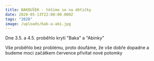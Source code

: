 ```yaml
---
title: BAKOUŠEK - těšíme se na dětičky
date: 2020-05-13T22:00:00.000Z
tags: "2020"
image: /uploads/bak-a-abi.jpg
---
```

<!--StartFragment-->

Dne 3.5. a 4.5. proběhlo krytí "Baka" a "Abinky"

Vše proběhlo bez problému, proto doufáme, že vše dobře dopadne a budeme moci začátkem července přivítat nové potomky 

<!--EndFragment-->